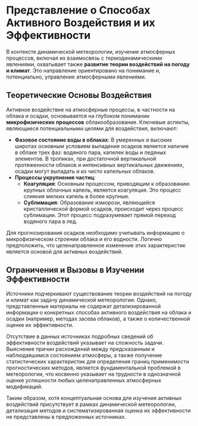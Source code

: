 # Представление о Способах Активного Воздействия и их Эффективности

В контексте динамической метеорологии, изучение атмосферных процессов, включая их взаимосвязь с термодинамическими явлениями, охватывает также **развитие теории воздействий на погоду и климат**. Это направление ориентировано на понимание и, потенциально, управление атмосферными явлениями.

## Теоретические Основы Воздействия

Активное воздействие на атмосферные процессы, в частности на облака и осадки, основывается на глубоком понимании **микрофизических процессов** облакообразования. Ключевые аспекты, являющиеся потенциальными целями для воздействия, включают:

* **Фазовое состояние воды в облаках**: В умеренных и высоких широтах основным условием выпадения осадков является наличие в облаке трех фаз: водяного пара, капелек воды и ледяных элементов. В тропиках, при достаточной вертикальной протяженности облаков и интенсивных вертикальных движениях, осадки могут выпадать и из чисто капельных облаков.
* **Процессы укрупнения частиц**:
  * **Коагуляция**: Основным процессом, приводящим к образованию крупных облачных капель, является коагуляция. Это процесс слияния мелких капель в более крупные.
  * **Сублимация**: Образование изморози, являющейся кристаллической формой осадков, происходит через процесс сублимации. Этот процесс подразумевает прямой переход водяного пара в лед.

Для прогнозирования осадков необходимо учитывать информацию о микрофизическом строении облака и его водности. Логично предположить, что целенаправленное изменение этих характеристик является основой для активных воздействий.

## Ограничения и Вызовы в Изучении Эффективности

Источники подчеркивают существование теории воздействий на погоду и климат как задачу динамической метеорологии. Однако, представленные материалы не содержат детализированной информации о конкретных способах активного воздействия на облака и осадки (например, методах засева облаков), а также о количественной оценке их эффективности.

Отсутствие в данных источниках подробных сведений об эффективности воздействий указывает на сложность задачи. Выяснение причин расхождений между предсказанным и наблюдавшимся состоянием атмосферы, а также получение статистических характеристик для определения границ применимости прогностических методов, является фундаментальной проблемой в метеорологии, что косвенно указывает на трудности в однозначной оценке успешности любых целенаправленных атмосферных модификаций.

Таким образом, хотя концептуальная основа для изучения активных воздействий присутствует в рамках динамической метеорологии, детализация методов и систематизированная оценка их эффективности не представлены в предложенных источниках.
